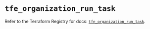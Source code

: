 # `tfe_organization_run_task`

Refer to the Terraform Registry for docs: [`tfe_organization_run_task`](https://registry.terraform.io/providers/hashicorp/tfe/0.68.0/docs/resources/organization_run_task).
